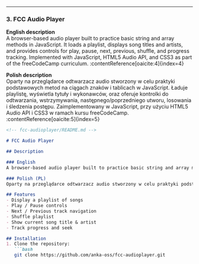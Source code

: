 
---

### 3. FCC Audio Player

**English description**  
A browser-based audio player built to practice basic string and array methods in JavaScript. It loads a playlist, displays song titles and artists, and provides controls for play, pause, next, previous, shuffle, and progress tracking. Implemented with JavaScript, HTML5 Audio API, and CSS3 as part of the freeCodeCamp curriculum. :contentReference[oaicite:4]{index=4}

**Polish description**  
Oparty na przeglądarce odtwarzacz audio stworzony w celu praktyki podstawowych metod na ciągach znaków i tablicach w JavaScript. Ładuje playlistę, wyświetla tytuły i wykonawców, oraz oferuje kontrolki do odtwarzania, wstrzymywania, następnego/poprzedniego utworu, losowania i śledzenia postępu. Zaimplementowany w JavaScript, przy użyciu HTML5 Audio API i CSS3 w ramach kursu freeCodeCamp. :contentReference[oaicite:5]{index=5}

```markdown
<!-- fcc-audioplayer/README.md -->

# FCC Audio Player

## Description

### English
A browser-based audio player built to practice basic string and array methods in JavaScript. It loads a playlist, displays song titles and artists, and provides controls for play, pause, next, previous, shuffle, and progress tracking. Implemented with JavaScript, HTML5 Audio API, and CSS3 as part of the freeCodeCamp curriculum.

### Polish (PL)
Oparty na przeglądarce odtwarzacz audio stworzony w celu praktyki podstawowych metod na ciągach znaków i tablicach w JavaScript. Ładuje playlistę, wyświetla tytuły i wykonawców, oraz oferuje kontrolki do odtwarzania, wstrzymywania, następnego/poprzedniego utworu, losowania i śledzenia postępu. Zaimplementowany w JavaScript, przy użyciu HTML5 Audio API i CSS3 w ramach kursu freeCodeCamp.

## Features
- Display a playlist of songs  
- Play / Pause controls  
- Next / Previous track navigation  
- Shuffle playlist  
- Show current song title & artist  
- Track progress and seek  

## Installation
1. Clone the repository:  
   ```bash
   git clone https://github.com/anka-oss/fcc-audioplayer.git
